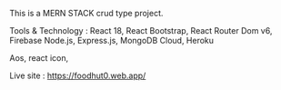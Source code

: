 This is a MERN STACK crud type project.

Tools & Technology : 
React 18, React Bootstrap,  React Router Dom v6, Firebase
Node.js, Express.js, MongoDB Cloud, Heroku 

Aos, react icon,


Live site : https://foodhut0.web.app/
